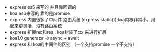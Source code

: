 - express es5 来写的 并且靠回调的
- koa es6来写的 靠的是promise
- express 内置很多了中间件 路由系统 (express.static());koa内核非常小，用起来更灵活，没有路由系统
- express 扩展req和res , koa封装了ctx 来进行扩展
- koa1.0 generator -》 async + await
- express 和 koa的中间件的区别 （一个支持promise 一个不支持）

